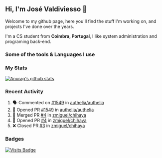 ## Hi, I'm José Valdiviesso 👋

Welcome to my github page, here you'll find the stuff I'm working on, and projects I've done over the years.

I'm a CS student from **Coimbra, Portugal**, I like system administration and programing back-end.

### Some of the tools & Languages I use



### My Stats
[![Anurag's github stats](https://github-readme-stats.vercel.app/api?username=zmiguel&count_private=true&show_icons=true&theme=dark)](https://github.com/anuraghazra/github-readme-stats)

### Recent Activity
<!--START_SECTION:activity-->
1. 🗣 Commented on [#1549](https://github.com/authelia/authelia/issues/1549) in [authelia/authelia](https://github.com/authelia/authelia)
2. 💪 Opened PR [#1549](https://github.com/authelia/authelia/pull/1549) in [authelia/authelia](https://github.com/authelia/authelia)
3. 🎉 Merged PR [#4](https://github.com/zmiguel/chihaya/pull/4) in [zmiguel/chihaya](https://github.com/zmiguel/chihaya)
4. 💪 Opened PR [#4](https://github.com/zmiguel/chihaya/pull/4) in [zmiguel/chihaya](https://github.com/zmiguel/chihaya)
5. ❌ Closed PR [#3](https://github.com/zmiguel/chihaya/pull/3) in [zmiguel/chihaya](https://github.com/zmiguel/chihaya)
<!--END_SECTION:activity-->

### Badges
[![Visits Badge](https://badges.pufler.dev/visits/zmiguel/zmiguel)](https://badges.pufler.dev)
